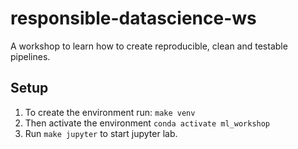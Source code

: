 # responsible-datascience-ws
A workshop to learn how to create reproducible, clean and testable pipelines.


## Setup

1. To create the environment run: `make venv`
2. Then activate the environment `conda activate ml_workshop`
3. Run `make jupyter` to start jupyter lab.